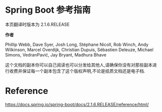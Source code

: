 # Spring Boot 参考指南

本页翻译时版本为 2.1.6.RELEASE

**作者**

Phillip Webb, Dave Syer, Josh Long, Stéphane Nicoll, Rob Winch, Andy Wilkinson, Marcel Overdijk, Christian Dupuis, Sébastien Deleuze, Michael Simons, VedranPavić, Jay Bryant, Madhura Bhave



这个文档的副本你可以自己阅读也可以分发给其他人,请确保你没有对那些副本进行收费并保证每一个副本包含了这个版权声明,不论是纸质文档还是电子档.

























# Reference

<https://docs.spring.io/spring-boot/docs/2.1.6.RELEASE/reference/html/>















